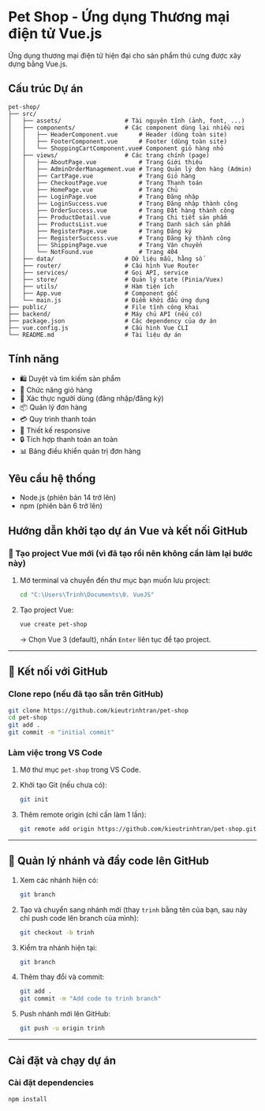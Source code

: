 # Pet Shop - Ứng dụng Thương mại điện tử Vue.js

Ứng dụng thương mại điện tử hiện đại cho sản phẩm thú cưng được xây dựng bằng Vue.js.

## Cấu trúc Dự án

```
pet-shop/
├── src/
│   ├── assets/                  # Tài nguyên tĩnh (ảnh, font, ...)
│   ├── components/              # Các component dùng lại nhiều nơi
│   │   ├── HeaderComponent.vue      # Header (dùng toàn site)
│   │   ├── FooterComponent.vue      # Footer (dùng toàn site)
│   │   └── ShoppingCartComponent.vue# Component giỏ hàng nhỏ
│   ├── views/                   # Các trang chính (page)
│   │   ├── AboutPage.vue            # Trang Giới thiệu
│   │   ├── AdminOrderManagement.vue # Trang Quản lý đơn hàng (Admin)
│   │   ├── CartPage.vue             # Trang Giỏ hàng
│   │   ├── CheckoutPage.vue         # Trang Thanh toán
│   │   ├── HomePage.vue             # Trang Chủ
│   │   ├── LoginPage.vue            # Trang Đăng nhập
│   │   ├── LoginSuccess.vue         # Trang Đăng nhập thành công
│   │   ├── OrderSuccess.vue         # Trang Đặt hàng thành công
│   │   ├── ProductDetail.vue        # Trang Chi tiết sản phẩm
│   │   ├── ProductsList.vue         # Trang Danh sách sản phẩm
│   │   ├── RegisterPage.vue         # Trang Đăng ký
│   │   ├── RegisterSuccess.vue      # Trang Đăng ký thành công
│   │   ├── ShippingPage.vue         # Trang Vận chuyển
│   │   └── NotFound.vue             # Trang 404
│   ├── data/                    # Dữ liệu mẫu, hằng số
│   ├── router/                  # Cấu hình Vue Router
│   ├── services/                # Gọi API, service
│   ├── store/                   # Quản lý state (Pinia/Vuex)
│   ├── utils/                   # Hàm tiện ích
│   ├── App.vue                  # Component gốc
│   └── main.js                  # Điểm khởi đầu ứng dụng
├── public/                      # File tĩnh công khai
├── backend/                     # Máy chủ API (nếu có)
├── package.json                 # Các dependency của dự án
├── vue.config.js                # Cấu hình Vue CLI
└── README.md                    # Tài liệu dự án
```

## Tính năng

- 🛍️ Duyệt và tìm kiếm sản phẩm
- 🛒 Chức năng giỏ hàng
- 👤 Xác thực người dùng (đăng nhập/đăng ký)
- 📦 Quản lý đơn hàng
- 💳 Quy trình thanh toán
- 📱 Thiết kế responsive
- 🔒 Tích hợp thanh toán an toàn
- 📊 Bảng điều khiển quản trị đơn hàng

## Yêu cầu hệ thống

- Node.js (phiên bản 14 trở lên)
- npm (phiên bản 6 trở lên)

## Hướng dẫn khởi tạo dự án Vue và kết nối GitHub

### 🚀 Tạo project Vue mới (vì đã tạo rồi nên không cần làm lại bước này)

1. Mở terminal và chuyển đến thư mục bạn muốn lưu project:

   ```bash
   cd "C:\Users\Trinh\Documents\0. VueJS"
   ```
2. Tạo project Vue:

   ```bash
   vue create pet-shop
   ```

   → Chọn Vue 3 (default), nhấn `Enter` liên tục để tạo project.

---

## 🔗 Kết nối với GitHub

### Clone repo (nếu đã tạo sẵn trên GitHub)

```bash
git clone https://github.com/kieutrinhtran/pet-shop
cd pet-shop
git add .
git commit -m "initial commit"
```

### Làm việc trong VS Code

1. Mở thư mục `pet-shop` trong VS Code.
2. Khởi tạo Git (nếu chưa có):

   ```bash
   git init
   ```
3. Thêm remote origin (chỉ cần làm 1 lần):

   ```bash
   git remote add origin https://github.com/kieutrinhtran/pet-shop.git
   ```

---

## 🌿 Quản lý nhánh và đẩy code lên GitHub

1. Xem các nhánh hiện có:

   ```bash
   git branch
   ```
2. Tạo và chuyển sang nhánh mới (thay `trinh` bằng tên của bạn, sau này chỉ push code lên branch của mình):

   ```bash
   git checkout -b trinh
   ```
3. Kiểm tra nhánh hiện tại:

   ```bash
   git branch
   ```
4. Thêm thay đổi và commit:

   ```bash
   git add .
   git commit -m "Add code to trinh branch"
   ```
5. Push nhánh mới lên GitHub:

   ```bash
   git push -u origin trinh
   ```

---

## Cài đặt và chạy dự án

### Cài đặt dependencies
```bash
npm install
```